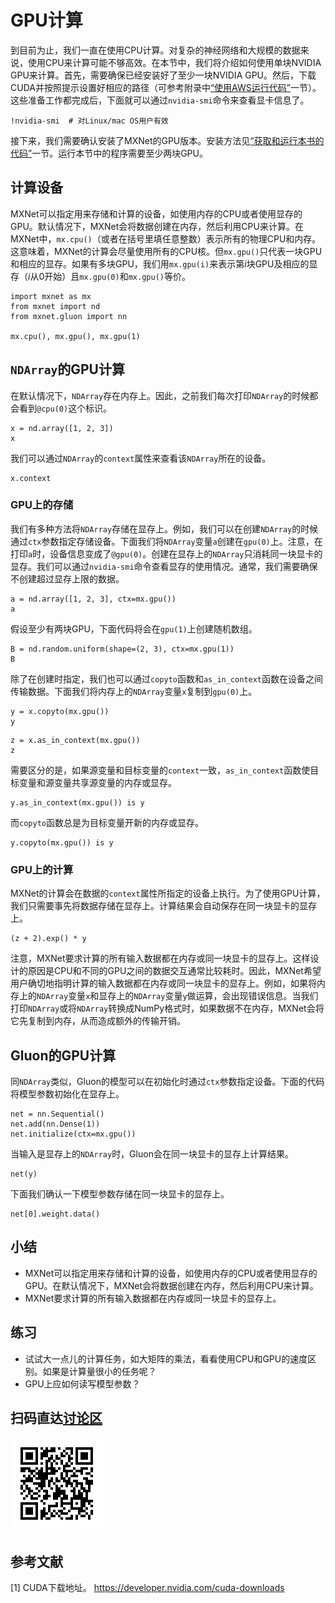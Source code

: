 # GPU计算

到目前为止，我们一直在使用CPU计算。对复杂的神经网络和大规模的数据来说，使用CPU来计算可能不够高效。在本节中，我们将介绍如何使用单块NVIDIA GPU来计算。首先，需要确保已经安装好了至少一块NVIDIA GPU。然后，下载CUDA并按照提示设置好相应的路径（可参考附录中[“使用AWS运行代码”](../chapter_appendix/aws.md)一节）。这些准备工作都完成后，下面就可以通过`nvidia-smi`命令来查看显卡信息了。

```{.python .input  n=1}
!nvidia-smi  # 对Linux/mac OS用户有效
```

接下来，我们需要确认安装了MXNet的GPU版本。安装方法见[“获取和运行本书的代码”](../chapter_prerequisite/install.md)一节。运行本节中的程序需要至少两块GPU。

## 计算设备

MXNet可以指定用来存储和计算的设备，如使用内存的CPU或者使用显存的GPU。默认情况下，MXNet会将数据创建在内存，然后利用CPU来计算。在MXNet中，`mx.cpu()`（或者在括号里填任意整数）表示所有的物理CPU和内存。这意味着，MXNet的计算会尽量使用所有的CPU核。但`mx.gpu()`只代表一块GPU和相应的显存。如果有多块GPU，我们用`mx.gpu(i)`来表示第$i$块GPU及相应的显存（$i$从0开始）且`mx.gpu(0)`和`mx.gpu()`等价。

```{.python .input}
import mxnet as mx
from mxnet import nd
from mxnet.gluon import nn

mx.cpu(), mx.gpu(), mx.gpu(1)
```

## `NDArray`的GPU计算

在默认情况下，`NDArray`存在内存上。因此，之前我们每次打印`NDArray`的时候都会看到`@cpu(0)`这个标识。

```{.python .input  n=4}
x = nd.array([1, 2, 3])
x
```

我们可以通过`NDArray`的`context`属性来查看该`NDArray`所在的设备。

```{.python .input}
x.context
```

### GPU上的存储

我们有多种方法将`NDArray`存储在显存上。例如，我们可以在创建`NDArray`的时候通过`ctx`参数指定存储设备。下面我们将`NDArray`变量`a`创建在`gpu(0)`上。注意，在打印`a`时，设备信息变成了`@gpu(0)`。创建在显存上的`NDArray`只消耗同一块显卡的显存。我们可以通过`nvidia-smi`命令查看显存的使用情况。通常，我们需要确保不创建超过显存上限的数据。

```{.python .input  n=5}
a = nd.array([1, 2, 3], ctx=mx.gpu())
a
```

假设至少有两块GPU，下面代码将会在`gpu(1)`上创建随机数组。

```{.python .input}
B = nd.random.uniform(shape=(2, 3), ctx=mx.gpu(1))
B
```

除了在创建时指定，我们也可以通过`copyto`函数和`as_in_context`函数在设备之间传输数据。下面我们将内存上的`NDArray`变量`x`复制到`gpu(0)`上。

```{.python .input  n=7}
y = x.copyto(mx.gpu())
y
```

```{.python .input}
z = x.as_in_context(mx.gpu())
z
```

需要区分的是，如果源变量和目标变量的`context`一致，`as_in_context`函数使目标变量和源变量共享源变量的内存或显存。

```{.python .input  n=8}
y.as_in_context(mx.gpu()) is y
```

而`copyto`函数总是为目标变量开新的内存或显存。

```{.python .input}
y.copyto(mx.gpu()) is y
```

### GPU上的计算

MXNet的计算会在数据的`context`属性所指定的设备上执行。为了使用GPU计算，我们只需要事先将数据存储在显存上。计算结果会自动保存在同一块显卡的显存上。

```{.python .input  n=9}
(z + 2).exp() * y
```

注意，MXNet要求计算的所有输入数据都在内存或同一块显卡的显存上。这样设计的原因是CPU和不同的GPU之间的数据交互通常比较耗时。因此，MXNet希望用户确切地指明计算的输入数据都在内存或同一块显卡的显存上。例如，如果将内存上的`NDArray`变量`x`和显存上的`NDArray`变量`y`做运算，会出现错误信息。当我们打印`NDArray`或将`NDArray`转换成NumPy格式时，如果数据不在内存，MXNet会将它先复制到内存，从而造成额外的传输开销。

## Gluon的GPU计算

同`NDArray`类似，Gluon的模型可以在初始化时通过`ctx`参数指定设备。下面的代码将模型参数初始化在显存上。

```{.python .input  n=12}
net = nn.Sequential()
net.add(nn.Dense(1))
net.initialize(ctx=mx.gpu())
```

当输入是显存上的`NDArray`时，Gluon会在同一块显卡的显存上计算结果。

```{.python .input  n=13}
net(y)
```

下面我们确认一下模型参数存储在同一块显卡的显存上。

```{.python .input  n=14}
net[0].weight.data()
```

## 小结

* MXNet可以指定用来存储和计算的设备，如使用内存的CPU或者使用显存的GPU。在默认情况下，MXNet会将数据创建在内存，然后利用CPU来计算。
* MXNet要求计算的所有输入数据都在内存或同一块显卡的显存上。

## 练习

* 试试大一点儿的计算任务，如大矩阵的乘法，看看使用CPU和GPU的速度区别。如果是计算量很小的任务呢？
* GPU上应如何读写模型参数？

## 扫码直达[讨论区](https://discuss.gluon.ai/t/topic/988)

![](../img/qr_use-gpu.svg)


## 参考文献

[1] CUDA下载地址。 https://developer.nvidia.com/cuda-downloads
